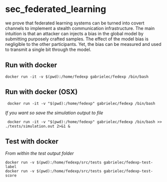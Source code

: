 # sec_federated_learning

we prove that federated learning systems can be turned into covert channels to implement a stealth communication infrastructure.
The main intuition is that an attacker can injects a bias in the global model by submitting purposely crafted samples.
The effect of the model bias is negligible to the other participants.
Yet, the bias can be measured and used to transmit a single bit through the model.


## Run with docker

```
docker run -it -v $(pwd):/home/fedexp gabrielec/fedexp /bin/bash
```

## Run with docker (OSX)

```
 docker run -it -v "$(pwd):/home/fedexp" gabrielec/fedexp /bin/bash
```

*If you want so save the simulation output to file*
```
 docker run -it -v "$(pwd):/home/fedexp" gabrielec/fedexp /bin/bash >> ./tests/simulation.out 2>&1 &
```


## Test with docker

*From within the test output folder*

```
docker run -v $(pwd):/home/fedexp/src/tests gabrielec/fedexp-test-label
docker run -v $(pwd):/home/fedexp/src/tests gabrielec/fedexp-test-score
```
